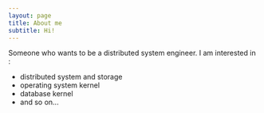 ```yaml
---
layout: page
title: About me
subtitle: Hi!
---
```


Someone who wants to be a distributed system engineer. I am interested in :

- distributed system and storage
- operating system kernel
- database kernel
- and so on...

